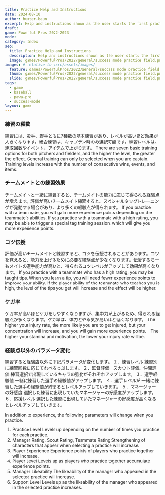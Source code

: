 ```yaml
---
title: Practice Help and Instructions
date: 2024-08-10
author: hunter-baun
excerpt: Help and instructions shown as the user starts the first practice
draft: 
game: Powerful Pros 2022-2023
mode: 
category: Index
seo:
  title: Practice Help and Instructions
  description: Help and instructions shown as the user starts the first practice
  image: games/PowerfulPros/2022/general/success mode practice field.png
images: # relative to /src/assets/images/
  feature: games/PowerfulPros/2022/general/success mode practice field.png
  thumb: games/PowerfulPros/2022/general/success mode practice field.png
  slide: games/PowerfulPros/2022/general/success mode practice field.png
tags:
  - game
  - baseball
  - pawa-pro
  - success-mode
layout: game
---
```

### 練習の種数

練習には、投手、野手ともに7種数の基本練習があり、レベルが高いほど効果が大きくなります。総合練習は、キャプテン時のみ選択可能です。練習レベルは、連取回数やイベント、アイテムで上がります。
There are seven basic training options for both pitchers and fielders, and the higher the level, the greater the effect. General training can only be selected when you are captain. Training levels increase with the number of consecutive wins, events, and items.

### チームメイトとの練習効果

チームメイトと一緒に練習すると、チームメイトの能力に応じて得られる経験点が増えます。評価が高いチームメイト練習すると、スペシャルタッグトレーニングが発動する場合があり、より多くの経験点が得られます。
If you practice with a teammate, you will gain more experience points depending on the teammate's abilities. If you practice with a teammate with a high rating, you may be able to trigger a special tag training session, which will give you more experience points.

### コツ伝授

評価が高いチームメイトと練習すると、コツを伝授されることがあります。コツを覚えると、能力を上げるために必要な経験点が少なくなります。伝授するちーもメイトの選手能力が高いと、得られるコツレベルがアップして効果が高くなります。
If you practice with a teammate who has a high rating, you may be taught tips. When you learn a tip, you will need fewer experience points to improve your ability. If the player ability of the teammate who teaches you is high, the level of the tips you get will increase and the effect will be higher.

### ケガ率

ケガ率が高いほどケガをしやすくなりますが、集中力が上がるため、得られる経験点が多くなります。ケガ率は、体力とやる気が高いほど低くなります。
The higher your injury rate, the more likely you are to get injured, but your concentration will increase, and you will gain more experience points.　The higher your stamina and motivation, the lower your injury rate will be.

### 経験点以外のパラメータ変化

練習すると経験店以外に下記パラメータが変化します。
１．練習レベル
  練習別に練習回数に応じてれべるっぷします。
２．監督評価、スカウト評価、仲間評価
  練習選択で出現しているキャラの強化がそれぞれアップします。
３．選手経験値
  一緒に練習した選手の経験値がアップします。
４．選手レベルが
  一緒に練習した選手の経験値が貯まるとレベルアップしていきます。
５．マネージャーの好感度
  選択した練習に出現していたマネージャーの好感度がアップします。
６．応援レベル
  選択した練習に出現していたマネージャーの好感度が高くなるとレベルアップしていきます。

In addition to experience, the following parameters will change when you practice.
1. Practice Level
Levels up depending on the number of times you practice for each practice.
2. Manager Rating, Scout Rating, Teammate Rating
Strengthening of characters that appear when selecting a practice will increase.
3. Player Experience
Experience points of players who practice together will increase.
4. Player Level
Levels up as players who practice together accumulate experience points.
5. Manager Likeability
The likeability of the manager who appeared in the selected practice will increase.
6. Support Level
Levels up as the likeability of the manager who appeared in the selected practice increases.